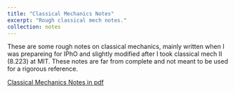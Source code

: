```yaml
---
title: "Classical Mechanics Notes"
excerpt: "Rough classical mech notes."
collection: notes
---
```


These are some rough notes on classical mechanics, mainly written when I was prepareing for IPhO and slightly modified after I took classical mech II (8.223) at MIT. These notes are far from complete and not meant to be used for a rigorous reference.

[Classical Mechanics Notes in pdf](https://github.com/arthurlin0722/arthurlin0722.github.io/blob/master/files/Classical_Mechanics_Notes.pdf) 
